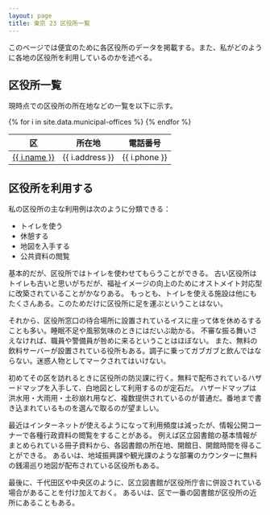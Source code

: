 ```yaml
---
layout: page
title: 東京 23 区役所一覧
---
```


このページでは便宜のために各区役所のデータを掲載する。また、私がどのように各地の区役所を利用しているのかを述べる。

## 区役所一覧

現時点での区役所の所在地などの一覧を以下に示す。

<table>
  <thead>
    <tr>
      <th>区</th>
      <th>所在地</th>
      <th>電話番号</th>
    </tr>
  </thead>
  <tbody>
{% for i in site.data.municipal-offices %}
    <tr>
      <td><a href="{{ i.web }}">{{ i.name }}</a></td>
      <td>{{ i.address }}</td>
      <td>{{ i.phone }}</td>
    </tr>
{% endfor %}
  </tbody>
</table>

## 区役所を利用する

私の区役所の主な利用例は次のように分類できる：

* トイレを使う
* 休憩する
* 地図を入手する
* 公共資料の閲覧

基本的だが、区役所ではトイレを使わせてもらうことができる。
古い区役所はトイレも古いと思いがちだが、福祉イメージの向上のためにオストメイト対応型に改築されていることがかなりある。
もっとも、トイレを使える施設は他にもたくさんある。このためだけに区役所に足を運ぶということはない。

それから、区役所窓口の待合場所に設置されているイスに座って体を休めるすることも多い。睡眠不足や風邪気味のときにはだいぶ助かる。
不審な振る舞いさえなければ、職員や警備員が咎めに来るということはほぼない。
また、無料の飲料サーバーが設置されている役所もある。調子に乗ってガブガブと飲んではならない。迷惑人物としてマークされてはいけない。

初めてその区を訪れるときに区役所の防災課に行く。無料で配布されているハザードマップを入手して、白地図として利用するのが定石だ。
ハザードマップは洪水用・大雨用・土砂崩れ用など、複数提供されているのが普通だ。番地まで書き込まれているものを選んで取るのが望ましい。

最近はインターネットが使えるようになって利用頻度は減ったが、情報公開コーナーで各種行政資料の閲覧をすることがある。
例えば区立図書館の基本情報がまとめられている冊子資料から、各図書館の所在地、開館日、開館時間を得ることができる。
あるいは、地域振興課や観光課のような部署のカウンターに無料の銭湯巡り地図が配布されている区役所もある。

最後に、千代田区や中央区のように、区立図書館が区役所庁舎に併設されている場合があることを付け加えておく。
あるいは、区で一番の図書館が区役所の近所にあることもある。
